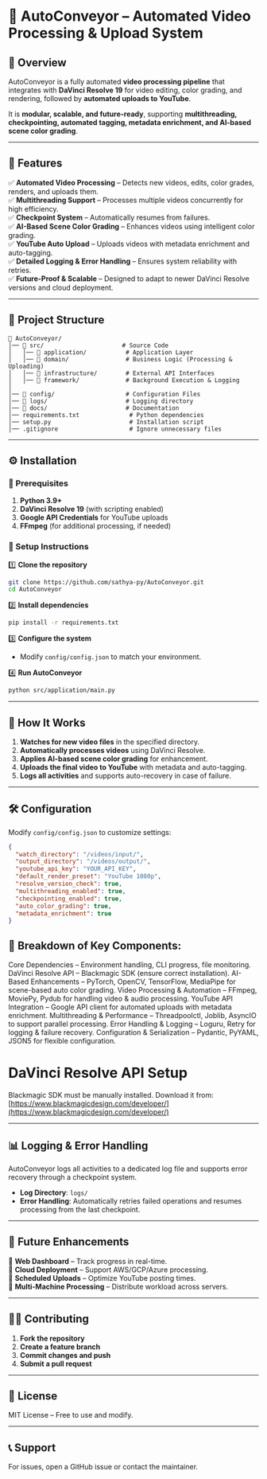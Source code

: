 # 🚀 AutoConveyor – Automated Video Processing & Upload System

## 📌 Overview

AutoConveyor is a fully automated **video processing pipeline** that integrates with **DaVinci Resolve 19** for video editing, color grading, and rendering, followed by **automated uploads to YouTube**.

It is **modular, scalable, and future-ready**, supporting **multithreading, checkpointing, automated tagging, metadata enrichment, and AI-based scene color grading**.

---

## 🎯 Features

✅ **Automated Video Processing** – Detects new videos, edits, color grades, renders, and uploads them.  
✅ **Multithreading Support** – Processes multiple videos concurrently for high efficiency.  
✅ **Checkpoint System** – Automatically resumes from failures.  
✅ **AI-Based Scene Color Grading** – Enhances videos using intelligent color grading.  
✅ **YouTube Auto Upload** – Uploads videos with metadata enrichment and auto-tagging.  
✅ **Detailed Logging & Error Handling** – Ensures system reliability with retries.  
✅ **Future-Proof & Scalable** – Designed to adapt to newer DaVinci Resolve versions and cloud deployment.

---

## 📂 Project Structure

```plaintext
📂 AutoConveyor/
│── 📂 src/                      # Source Code
│   │── 📂 application/           # Application Layer
│   │── 📂 domain/                # Business Logic (Processing & Uploading)
│   │── 📂 infrastructure/        # External API Interfaces
│   │── 📂 framework/             # Background Execution & Logging
│
│── 📂 config/                    # Configuration Files
│── 📂 logs/                      # Logging directory
│── 📂 docs/                      # Documentation
│── requirements.txt              # Python dependencies
│── setup.py                      # Installation script
│── .gitignore                    # Ignore unnecessary files
```

---

## ⚙️ Installation

### **🔹 Prerequisites**

1. **Python 3.9+**
2. **DaVinci Resolve 19** (with scripting enabled)
3. **Google API Credentials** for YouTube uploads
4. **FFmpeg** (for additional processing, if needed)

### **🔹 Setup Instructions**

1️⃣ **Clone the repository**

```bash
git clone https://github.com/sathya-py/AutoConveyor.git
cd AutoConveyor
```

2️⃣ **Install dependencies**

```bash
pip install -r requirements.txt
```

3️⃣ **Configure the system**

- Modify `config/config.json` to match your environment.

4️⃣ **Run AutoConveyor**

```bash
python src/application/main.py
```

---

## 🔄 How It Works

1. **Watches for new video files** in the specified directory.
2. **Automatically processes videos** using DaVinci Resolve.
3. **Applies AI-based scene color grading** for enhancement.
4. **Uploads the final video to YouTube** with metadata and auto-tagging.
5. **Logs all activities** and supports auto-recovery in case of failure.

---

## 🛠️ Configuration

Modify `config/config.json` to customize settings:

```json
{
  "watch_directory": "/videos/input/",
  "output_directory": "/videos/output/",
  "youtube_api_key": "YOUR_API_KEY",
  "default_render_preset": "YouTube 1080p",
  "resolve_version_check": true,
  "multithreading_enabled": true,
  "checkpointing_enabled": true,
  "auto_color_grading": true,
  "metadata_enrichment": true
}
```

## 📌 Breakdown of Key Components:

Core Dependencies – Environment handling, CLI progress, file monitoring.
DaVinci Resolve API – Blackmagic SDK (ensure correct installation).
AI-Based Enhancements – PyTorch, OpenCV, TensorFlow, MediaPipe for scene-based auto color grading.
Video Processing & Automation – FFmpeg, MoviePy, Pydub for handling video & audio processing.
YouTube API Integration – Google API client for automated uploads with metadata enrichment.
Multithreading & Performance – Threadpoolctl, Joblib, AsyncIO to support parallel processing.
Error Handling & Logging – Loguru, Retry for logging & failure recovery.
Configuration & Serialization – Pydantic, PyYAML, JSON5 for flexible configuration.

# DaVinci Resolve API Setup

Blackmagic SDK must be manually installed. Download it from:
[https://www.blackmagicdesign.com/developer/](https://www.blackmagicdesign.com/developer/)

---

## 📊 Logging & Error Handling

AutoConveyor logs all activities to a dedicated log file and supports error recovery through a checkpoint system.

- **Log Directory**: `logs/`
- **Error Handling**: Automatically retries failed operations and resumes processing from the last checkpoint.

---

## 🚀 Future Enhancements

🔹 **Web Dashboard** – Track progress in real-time.  
🔹 **Cloud Deployment** – Support AWS/GCP/Azure processing.  
🔹 **Scheduled Uploads** – Optimize YouTube posting times.  
🔹 **Multi-Machine Processing** – Distribute workload across servers.

---

## 👨‍💻 Contributing

1. **Fork the repository**
2. **Create a feature branch**
3. **Commit changes and push**
4. **Submit a pull request**

---

## 📜 License

MIT License – Free to use and modify.

---

## 📞 Support

For issues, open a GitHub issue or contact the maintainer.

